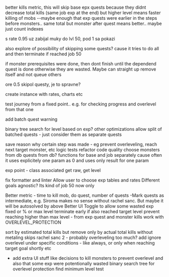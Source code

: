 better kills metric, this will skip base epx quests because they didnt decrease total kills (same job exp at the end) but higher level means faster killing of mobs
--maybe enough that exp quests were earlier in the steps before monsters.. same total but monster after quest means better.. maybe just count indexes

s rate 0.95 uz zabijal muky do lvl 50, pod 1 sa pokazi

also explore of possibility of skipping some quests? cause it tries to do all and then terminate if reached job 50

if monster prerequisites were done, then dont finish until the dependend quest is done otherwise they are wasted. Maybe can straight up remove itself and not queue others

ore 0.5 skipol questy, je to spravne?

create instance with rates, charts etc

test journey from a fixed point.. e.g. for checking progress and overlevel from that one

add batch quest warning

binary tree search for level based on exp? other optimizations
allow split of batched quests - just consider them as separate quests

save reason why certain step was made - eg prevent overleveling, reach next target monster, etc
logic tests
refactor
code quality
choose monsters from db
quests from db?
functions for base and job separately cause often it uses explicitely one param as 0 and uses only result for one param

exp point - class associated get raw, get level

fix formatter and linter
Allow user to choose exp tables and rates
Different goals agnostic? Its kind of job 50 now only

Better metric - time to kill mob, do quest, number of quests
-Mark quests as intermediate, e.g. Siroma makes no sense without rachel sanc. But maybe it will be autosolved by above
Better UI
Toggle to allow some wasted exp fixed or % or max level
terminate early if also reached target level
prevent reaching higher than max level - from exp quest and monster kills
work with OVERLEVEL_PROTECTION


sort by estimated total kills but remove only by actual total kills
without metaling skips rachel sanc 2 - probably overleveling too much? add ignore overlevel under specific conditions - like always, or only when reaching target goal shortly etc 
- add extra UI stuff like decisions to kill monsters to prevent overlevel and also that some exp were potentionally wasted
binary search tree for overlevel protection
find minimum level test